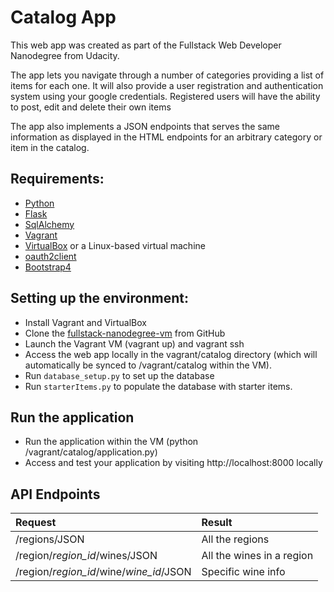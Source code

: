 # Catalog App 
This web app was created as part of the Fullstack Web Developer Nanodegree from Udacity.

The app lets you navigate through a number of categories providing a list of items for each one.
It will also provide a user registration and authentication system using your google credentials. Registered users will have the ability to post, edit and delete their own items 

The app also implements a JSON endpoints that serves the same information as displayed in the HTML endpoints for an arbitrary category or item in the catalog.

## Requirements:

- [Python](https://www.python.org/)
- [Flask](http://flask.pocoo.org/)
- [SqlAlchemy](https://www.sqlalchemy.org/)
- [Vagrant](https://www.vagrantup.com/)
- [VirtualBox](https://www.virtualbox.org/) or a Linux-based virtual machine
- [oauth2client](https://github.com/googleapis/oauth2client)
- [Bootstrap4](https://getbootstrap.com/)

## Setting up the environment:

- Install Vagrant and VirtualBox
- Clone the [fullstack-nanodegree-vm](https://github.com/arrionc/fullstack-nanodegree-vm) from GitHub
- Launch the Vagrant VM (vagrant up) and vagrant ssh
- Access the web app locally in the vagrant/catalog directory (which will automatically be synced to /vagrant/catalog within the VM).
- Run ```database_setup.py``` to set up the database
- Run ```starterItems.py``` to populate the database with starter items. 

## Run the application

- Run the application within the VM (python /vagrant/catalog/application.py)
-  Access and test your application by visiting http://localhost:8000 locally

## API Endpoints

| Request | Result |
|:----      |:---    |
|/regions/JSON| All the regions|
|/region/*region_id*/wines/JSON| All the wines in a region|
|/region/*region_id*/wine/*wine_id*/JSON| Specific wine info


